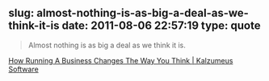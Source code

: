 slug: almost-nothing-is-as-big-a-deal-as-we-think-it-is
date: 2011-08-06 22:57:19
type: quote
---

> Almost nothing is as big a deal as we think it is.

[How Running A Business Changes The Way You Think | Kalzumeus Software](http://www.kalzumeus.com/2011/07/08/business-psychology/)
